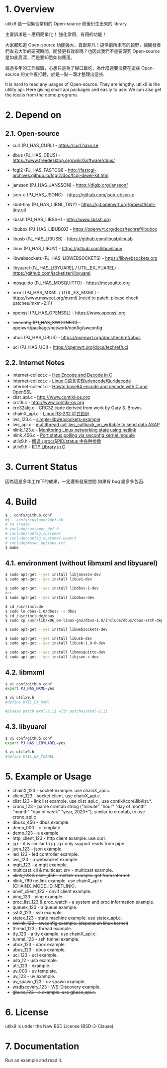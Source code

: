 # 1. Overview
utilx9 是一個集合常用的 Open-source 而後衍生出來的 library.

主要訴求是 -
  應用簡單化！
  強化常用、有用的功能！

大家都知道 Open-source 功能強大，貢獻非凡！提供前所未有的視野，讓開發者們省去大半的研究時間，開發更有效率嗎？也因此我們不是要深究 Open-source 是如此高深，而是要知悉如何應用。

經過多年的工作經驗，心想只是為了糊口飯吃，為什麼還要浪費在這些 Open-source 的文件裏打轉，於是一點一滴才整理出這些.

It is hard to read any usages of Open-source. They are lengthy. 
utilx9 is the utility api. 
Here giving small api packages and easily to use. We can also get  the ideals from the demo programs

# 2. Depend on

## 2.1. Open-source

- curl (PJ_HAS_CURL) - https://curl.haxx.se

- dbus (PJ_HAS_DBUS) - https://www.freedesktop.org/wiki/Software/dbus/

- fcgi2 (PJ_HAS_FASTCGI) - http://fastcgi-archives.github.io/fcgi2/doc/fcgi-devel-kit.htm

- jansson (PJ_HAS_JANSSON) - https://digip.org/jansson/

- json-c (PJ_HAS_JSONC) - https://github.com/json-c/json-c

- libnl-tiny (PJ_HAS_LIBNL_TINY) - https://git.openwrt.org/project/libnl-tiny.git

- libssh (PJ_HAS_LIBSSH) - http://www.libssh.org

- libubox (PJ_HAS_LIBUBOX) - https://openwrt.org/docs/techref/libubox

- libusb (PJ_HAS_LIBUSB) - https://github.com/libusb/libusb

- libuv (PJ_HAS_LIBUV) - https://github.com/libuv/libuv

- libwebsockets (PJ_HAS_LIBWEBSOCKETS) - https://libwebsockets.org

- libyuarel (PJ_HAS_LIBYUAREL / UTIL_EX_YUAREL) - https://github.com/jacketizer/libyuarel

- mosquitto (PJ_HAS_MOSQUITTO) - https://mosquitto.org

- mxml (PJ_HAS_MXML / UTIL_EX_MXML) - https://www.msweet.org/mxml/ (need to patch, please check patches/mxml-2.11)

- openssl (PJ_HAS_OPENSSL) - https://www.openssl.org

- ~~swconfig (PJ_HAS_SWCONFIG) - openwrt/package/network/config/swconfig~~

- ubus (PJ_HAS_UBUS) - https://openwrt.org/docs/techref/ubus

- uci (PJ_HAS_UCI) - https://openwrt.org/docs/techref/uci

## 2.2. Internet Notes

- internet-collect.c - [Hex Encode and Decode in C](https://nachtimwald.com/2017/09/24/hex-encode-and-decode-in-c/)
- internet-collect.c - [Linux C语言实现urlencode和urldecode](https://ivanzz1001.github.io/records/post/cplusplus/2018/03/13/cpluscplus_urlencode)
- internet-collect.c - [Howto base64 encode and decode with C and OpenSSL](https://devenix.wordpress.com/2008/01/18/howto-base64-encode-and-decode-with-c-and-openssl-2/)
- clist_api.c - http://www.contiki-os.org
- crc16.c - http://www.contiki-os.org
- crc32alg.c - CRC32 code derived from work by Gary S. Brown.
- chainX_api.c - [Linux RS-232 程式設計](http://shyuanliang.blogspot.com/2010/09/linux-rs-232.html)
- lws_123.c - [simple-libwebsockets-example](https://github.com/iamscottmoyers/simple-libwebsockets-example)
- lws_api.c - [multithread call lws_callback_on_writable to send data ASAP](https://codesti.com/issue/warmcat/libwebsockets/2358)
- nlink_123.c - [Monitoring Linux networking state using netlink](https://olegkutkov.me/2018/02/14/monitoring-linux-networking-state-using-netlink/)
- nlink_456.c - [Port status polling via swconfig kernel module](http://centaur.sch.bme.hu/~leait/projects/openwrt/)
- utilx9.h - [解读 /proc/$PID/status 中各种参数](https://my.oschina.net/aiguozhe/blog/125477)
- utilx9.h - [RTP Library in C](https://sourceforge.net/projects/rtp-lib/)

# 3. Current Status
因為這是多年工作下的成果，一定還有發展空間.如果有 bug 請多多包函.


# 4. Build
```bash
$ . confs/github.conf
#$ . confs/customer2def.sh
# to create
# include/customer_def.h
# include/config_customer
# include/config_customer.export
# include/meson_options.txt
$ make
```
## 4.1. environment (without libmxml and libyuarel)
```bash
$ sudo apt-get --yes install libjansson-dev
$ sudo apt-get --yes install libuv1-dev

$ sudo apt-get --yes install libdbus-1-dev
#or
$ sudo apt-get --yes install libdbus-dev

$ cd /usr/include
$ sudo ln dbus-1.0/dbus/ -s dbus
$ cd /usr/include/dbus
$ sudo cp /usr/lib/x86_64-linux-gnu/dbus-1.0/include/dbus/dbus-arch-deps.h ./

$ sudo apt-get --yes install libwebsockets-dev

$ sudo apt-get --yes install libusb-dev
$ sudo apt-get --yes install libusb-1.0-0-dev

$ sudo apt-get --yes install libmosquitto-dev
$ sudo apt-get --yes install libjson-c-dev

```

## 4.2. libmxml

```bash
$ vi conf/github.conf
export PJ_HAS_MXML=yes

$ vi utilx9.h
#define UTIL_EX_MXML

#please patch mxml-2.11 with patches/mxml-2.11
```

## 4.3. libyuarel

```bash
$ vi conf/github.conf
export PJ_HAS_LIBYUAREL=yes

$ vi utilx9.h
#define UTIL_EX_YUAREL

```

# 5. Example or Usage

- chainX_123 - socket example. use chainX_api.c.
- client_123 - socket client. use chainX_api.c.
- clist_123 - link list example. use clist_api.c , use contiki\core\lib\list.*.
- cronx_123 - parse crontab string ("minute" "hour" "day of month" "month" "day of week" "year, 2020+"), similar to crontab, to use cronx_api.c
- dbusx_456 - dbus example.
- demo_000 - c template.
- demo_123 - a example.
- http_client_123 - http client example. use curl.
- jqx - it is similar to jq. jqx only support reads from pipe. 
- json_123 - json example.
- led_123 - led controller example.
- lws_123 - a websocket example.
- mqtt_123 - a mqtt example.
- multicast_cli & multicast_srv - multicast example.
- ~~nlink_123 & nlink_456 - netlink example. got from internet.~~
- nlink_789 netlink example. use chainX_api.c (CHAINX_MODE_ID_NETLINK).
- onvif_client_123 - onvif client example.
- ping_123 - ping example.
- proc_list_123 & proc_watch - a system and proc information example.
- queuex_123 - a queue example.
- sshX_123 - ssh example.
- statex_123 - state machine example. use statex_api.c.
- ~~swlink_123 - swconfig example. (depend on linux kernel)~~
- thread_123 - thread example.
- tty_123 - a tty example. use chainX_api.c.
- tunnel_123 - ssh tunnel example.
- ubox_123 - ubox example.
- ubus_123 - ubus example.
- uci_123 - uci example.
- usb_12 - usb example.
- util_123 - example.
- uv_000 - uv template.
- uv_123 - uv example.
- uv_spawn_123 - uv spawn example.
- wsdiscovery_123 - WS-Discovery example.
- ~~gbusx_123 - a  example. use gbusx_api.c.~~


# 6. License
utilx9 is under the New BSD License (BSD-3-Clause).


# 7. Documentation
Run an example and read it.
